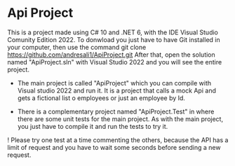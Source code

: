 # Api Project
This is a project made using C# 10 and .NET 6, with the IDE Visual Studio Comunity Edition 2022.
To donwload you just have to have Git installed in your computer, 
then use the command git clone https://github.com/andresali1/ApiProject.git
After that, open the solution named "ApiProject.sln" with Visual Studio 2022 and you will see the entire project.

* The main project is called "ApiProject" which you can compile with Visual studio 2022 and run it. It is a project that calls a mock Api and gets a fictional list o employees or just an employee by Id.

* There is a complementary project named "ApiProject.Test" in where there are some unit tests for the main project. As with the main project, you just have to compile it and run the tests to try it.

! Please try one test at a time commenting the others, because the API has a limit of request and you have to wait some seconds before sending a new request.
